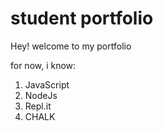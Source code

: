 # student portfolio

Hey! welcome to my portfolio

for now, i know:

1. JavaScript
2. NodeJs
3. Repl.it
4. CHALK

